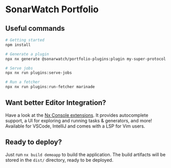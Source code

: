 # SonarWatch Portfolio

## Useful commands

```bash
# Getting started
npm install

# Generate a plugin
npx nx generate @sonarwatch/portfolio-plugins:plugin my-super-protocol

# Serve jobs
npx nx run plugins:serve-jobs

# Run a fetcher
npx nx run plugins:run-fetcher marinade
```

## Want better Editor Integration?

Have a look at the [Nx Console extensions](https://nx.dev/nx-console). It provides autocomplete support, a UI for exploring and running tasks & generators, and more! Available for VSCode, IntelliJ and comes with a LSP for Vim users.

## Ready to deploy?

Just run `nx build demoapp` to build the application. The build artifacts will be stored in the `dist/` directory, ready to be deployed.
